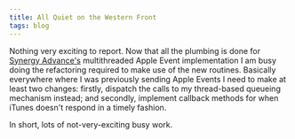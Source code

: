 ```yaml
---
title: All Quiet on the Western Front
tags: blog
---
```


Nothing very exciting to report. Now that all the plumbing is done for [Synergy Advance's](http://synergyadvance.com/) multithreaded Apple Event implementation I am busy doing the refactoring required to make use of the new routines. Basically everywhere where I was previously sending Apple Events I need to make at least two changes: firstly, dispatch the calls to my thread-based queueing mechanism instead; and secondly, implement callback methods for when iTunes doesn't respond in a timely fashion.

In short, lots of not-very-exciting busy work.
